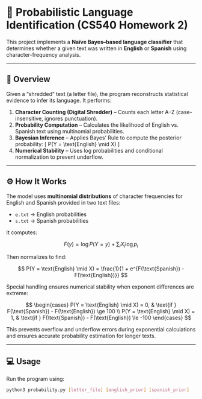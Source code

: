 # 🧠 Probabilistic Language Identification (CS540 Homework 2)

This project implements a **Naïve Bayes–based language classifier** that determines whether a given text was written in **English** or **Spanish** using character-frequency analysis.

---

## 📘 Overview

Given a “shredded” text (a letter file), the program reconstructs statistical evidence to infer its language. It performs:

1. **Character Counting (Digital Shredder)** – Counts each letter A–Z (case-insensitive, ignores punctuation).
2. **Probability Computation** – Calculates the likelihood of English vs. Spanish text using multinomial probabilities.
3. **Bayesian Inference** – Applies Bayes’ Rule to compute the posterior probability:
   \[
   P(Y = \text{English} \mid X)
   \]
4. **Numerical Stability** – Uses log probabilities and conditional normalization to prevent underflow.

---

## ⚙️ How It Works

The model uses **multinomial distributions** of character frequencies for English and Spanish provided in two text files:
- `e.txt` → English probabilities  
- `s.txt` → Spanish probabilities  

It computes:

$$
F(y) = \log P(Y = y) + \sum_i X_i \log p_i
$$

Then normalizes to find:

$$
P(Y = \text{English} \mid X) = \frac{1}{1 + e^{F(\text{Spanish}) - F(\text{English})}}
$$

Special handling ensures numerical stability when exponent differences are extreme:

$$
\begin{cases}
P(Y = \text{English} \mid X) = 0, & \text{if } F(\text{Spanish}) - F(\text{English}) \ge 100 \\
P(Y = \text{English} \mid X) = 1, & \text{if } F(\text{Spanish}) - F(\text{English}) \le -100
\end{cases}
$$

This prevents overflow and underflow errors during exponential calculations and ensures accurate probability estimation for longer texts.

---

## 💻 Usage

Run the program using:
```bash
python3 probability.py [letter_file] [english_prior] [spanish_prior]
